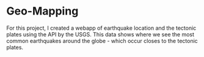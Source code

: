 # Geo-Mapping

For this project, I created a webapp of earthquake location and the tectonic plates using the API by the USGS. This data shows where we see the most common earthquakes around the globe - which occur closes to the tectonic plates.
